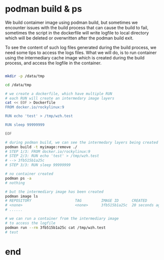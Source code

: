 # podman build & ps

We build contaimer image using podman build, but sometimes we encounter issues with the build process that can cause the build to fail, sometimes the script in the dockerfile will write logfile to local directory which will be deleted or overwritten after the podman build exit.

To see the content of such log files generated during the build process, we need some tips to access the logs files. What we will do, is to run container using the intermediary cache image which is created during the build process, and access the logfile in the container.

```bash

mkdir -p /data/tmp

cd /data/tmp

# we create a dockerfile, which have multiple RUN
# each RUN will create an intermedary image layers
cat << EOF > Dockerfile
FROM docker.io/rockylinux:9

RUN echo 'test' > /tmp/wzh.test

RUN sleep 99999999

EOF

# during podman build, we can see the intermedary layers being created
podman build -t myimage:remove ./
# STEP 1/3: FROM docker.io/rockylinux:9
# STEP 2/3: RUN echo 'test' > /tmp/wzh.test
# --> 3fb515b1a25c
# STEP 3/3: RUN sleep 99999999

# no container created
podman ps -a
# nothing

# but the intermediary image has been created
podman image ls
# REPOSITORY                    TAG         IMAGE ID      CREATED         SIZE
# <none>                        <none>      3fb515b1a25c  20 seconds ago  181 MB
# ......

# we can run a container from the intermediary image
# to access the logfile
podman run --rm 3fb515b1a25c cat /tmp/wzh.test
# test

```

# end